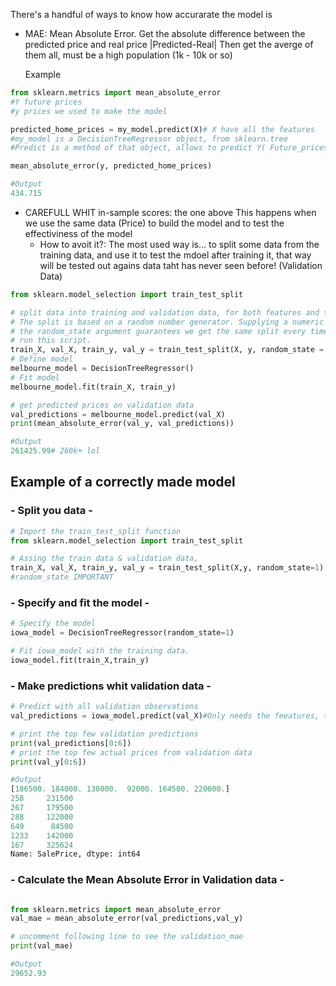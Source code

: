 There's a handful of ways to know how accurarate the model is

- MAE: Mean Absolute Error.
  Get the absolute difference between the predicted price and real price |Predicted-Real|
  Then get the averge of them all, must be a high population (1k  - 10k or so)

  Example

```python
from sklearn.metrics import mean_absolute_error
#Y future prices
#y prices we used to make the model

predicted_home_prices = my_model.predict(X)# X have all the features
#my_model is a DecisionTreeRegressor object, from sklearn.tree
#Predict is a method of that object, allows to predict Y( Future_prices)

mean_absolute_error(y, predicted_home_prices)

#Output
434.715
```

- CAREFULL WHIT in-sample scores: the one above
  This happens when we use the same data (Price) to build the model and to test the effectiviness of the model
  - How to avoit it?:
    The most used way is... to split some data from the training data, and use it to test the mdoel after training it, that way will be tested out agains data taht has never seen before! (Validation Data)

```python
from sklearn.model_selection import train_test_split

# split data into training and validation data, for both features and target
# The split is based on a random number generator. Supplying a numeric value to
# the random_state argument guarantees we get the same split every time we
# run this script.
train_X, val_X, train_y, val_y = train_test_split(X, y, random_state = 0)
# Define model
melbourne_model = DecisionTreeRegressor()
# Fit model
melbourne_model.fit(train_X, train_y)

# get predicted prices on validation data
val_predictions = melbourne_model.predict(val_X)
print(mean_absolute_error(val_y, val_predictions))

#Output
261425.99# 260k+ lol

```

<h2>Example of a correctly made model</h2>

<h3>- Split you data -</h3>

```python
# Import the train_test_split function 
from sklearn.model_selection import train_test_split

# Assing the train data & validation data, 
train_X, val_X, train_y, val_y = train_test_split(X,y, random_state=1)
#random_state IMPORTANT
```

<h3>- Specify and fit the model -</h3>

```python
# Specify the model
iowa_model = DecisionTreeRegressor(random_state=1)

# Fit iowa_model with the training data.
iowa_model.fit(train_X,train_y)

```

<h3>- Make predictions whit validation data -</h3>

```python
# Predict with all validation observations
val_predictions = iowa_model.predict(val_X)#Only needs the feeatures, then it predicts the data

# print the top few validation predictions
print(val_predictions[0:6])
# print the top few actual prices from validation data
print(val_y[0:6])

#Output
[186500. 184000. 130000.  92000. 164500. 220000.]
258     231500
267     179500
288     122000
649      84500
1233    142000
167     325624
Name: SalePrice, dtype: int64
```

<h3>- Calculate the Mean Absolute Error in Validation data -</h3>

```python

from sklearn.metrics import mean_absolute_error
val_mae = mean_absolute_error(val_predictions,val_y)

# uncomment following line to see the validation_mae
print(val_mae)

#Output
29652.93
```



